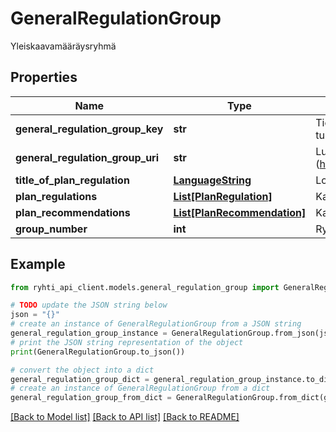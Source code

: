 # GeneralRegulationGroup

Yleiskaavamääräysryhmä

## Properties

Name | Type | Description | Notes
------------ | ------------- | ------------- | -------------
**general_regulation_group_key** | **str** | Tiedon tuottajatahon tietojärjestelmän generoima kohteen versioriippumaton tunnus | 
**general_regulation_group_uri** | **str** | Luokan pysyvä URI -muotoinen viittaustunniste (https://uri.rakennetunymparistontietojarjestelma.fi/generalregulationgroup/{guid}) | [optional] [readonly] 
**title_of_plan_regulation** | [**LanguageString**](LanguageString.md) | Lokalisoitu merkkijono-luokka eri kielille. Lisää vähintään yksi kieli. | 
**plan_regulations** | [**List[PlanRegulation]**](PlanRegulation.md) | Kaavamääräykset | [optional] 
**plan_recommendations** | [**List[PlanRecommendation]**](PlanRecommendation.md) | Kaavasuositukset | [optional] 
**group_number** | **int** | Ryhmänumero | [optional] 

## Example

```python
from ryhti_api_client.models.general_regulation_group import GeneralRegulationGroup

# TODO update the JSON string below
json = "{}"
# create an instance of GeneralRegulationGroup from a JSON string
general_regulation_group_instance = GeneralRegulationGroup.from_json(json)
# print the JSON string representation of the object
print(GeneralRegulationGroup.to_json())

# convert the object into a dict
general_regulation_group_dict = general_regulation_group_instance.to_dict()
# create an instance of GeneralRegulationGroup from a dict
general_regulation_group_from_dict = GeneralRegulationGroup.from_dict(general_regulation_group_dict)
```
[[Back to Model list]](../README.md#documentation-for-models) [[Back to API list]](../README.md#documentation-for-api-endpoints) [[Back to README]](../README.md)


